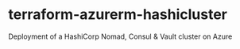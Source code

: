 # terraform-azurerm-hashicluster
Deployment of a HashiCorp Nomad, Consul &amp; Vault cluster on Azure
